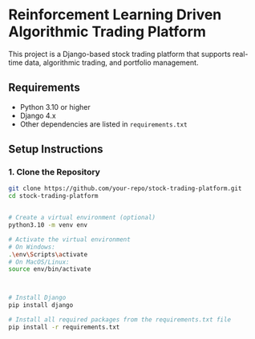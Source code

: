 # Reinforcement Learning Driven Algorithmic Trading Platform

This project is a Django-based stock trading platform that supports real-time data, algorithmic trading, and portfolio management.

## Requirements

- Python 3.10 or higher
- Django 4.x
- Other dependencies are listed in `requirements.txt`

## Setup Instructions

### 1. Clone the Repository

```bash
git clone https://github.com/your-repo/stock-trading-platform.git
cd stock-trading-platform


# Create a virtual environment (optional)
python3.10 -m venv env

# Activate the virtual environment
# On Windows:
.\env\Scripts\activate
# On MacOS/Linux:
source env/bin/activate



# Install Django
pip install django

# Install all required packages from the requirements.txt file
pip install -r requirements.txt
